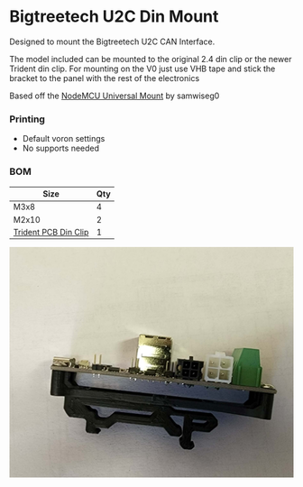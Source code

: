 # Bigtreetech U2C Din Mount
Designed to mount the Bigtreetech U2C CAN Interface.

The model included can be mounted to the original 2.4 din clip or the newer Trident din clip.
For mounting on the V0 just use VHB tape and stick the bracket to the panel with the rest of the electronics

Based off the [NodeMCU Universal Mount](https://github.com/VoronDesign/VoronUsers/tree/master/printer_mods/samwiseg0/esp8266_nodemcu_din_mount) by samwiseg0 

### Printing
  * Default voron settings
  * No supports needed

### BOM

Size | Qty
--- | ---
M3x8 | 4
M2x10 | 2
[Trident PCB Din Clip](https://github.com/VoronDesign/Voron-Trident/blob/f871f117cdf2a3b3881c3bc176f0a8eb04e42057/STLs/ElectronicsBay/pcb_din_clip_v2_x5.stl) | 1

![U2C Board Mounted](Images/U2C_Mounted.jpg)


